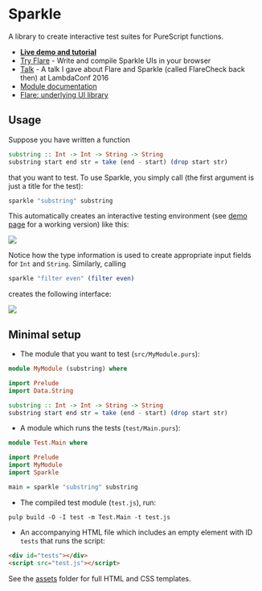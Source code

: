 # Sparkle

A library to create interactive test suites for PureScript functions.

- **[Live demo and tutorial](http://sharkdp.github.io/purescript-sparkle/)**
- [Try Flare](http://try.purescript.org/?backend=flare) - Write and compile Sparkle UIs in your browser
- [Talk](https://www.youtube.com/watch?v=iTSosG7vUyI) - A talk I gave about Flare and Sparkle (called FlareCheck back then) at LambdaConf 2016
- [Module documentation](http://pursuit.purescript.org/packages/purescript-sparkle/)
- [Flare: underlying UI library](https://github.com/sharkdp/purescript-flare)

## Usage

Suppose you have written a function
``` purs
substring :: Int -> Int -> String -> String
substring start end str = take (end - start) (drop start str)
```
that you want to test. To use Sparkle, you simply call (the first argument is just a title for the test):
``` purs
sparkle "substring" substring
```
This automatically creates an interactive testing environment (see [demo page](http://sharkdp.github.io/purescript-sparkle/) for a working version) like this:

[![](http://i.imgur.com/AxnoA5j.png)](http://sharkdp.github.io/purescript-sparkle/)

Notice how the type information is used to create appropriate input fields for `Int` and `String`. Similarly, calling
```purs
sparkle "filter even" (filter even)
```
creates the following interface:

[![](http://i.imgur.com/KDg8KfD.png)](http://sharkdp.github.io/purescript-sparkle/)

## Minimal setup

- The module that you want to test (`src/MyModule.purs`):
``` purs
module MyModule (substring) where

import Prelude
import Data.String

substring :: Int -> Int -> String -> String
substring start end str = take (end - start) (drop start str)
```
- A module which runs the tests (`test/Main.purs`):
``` purs
module Test.Main where

import Prelude
import MyModule
import Sparkle

main = sparkle "substring" substring
```
- The compiled test module (`test.js`), run:
```
pulp build -O -I test -m Test.Main -t test.js
```
- An accompanying HTML file which includes an empty element with ID `tests` that runs the script:
``` HTML
<div id="tests"></div>
<script src="test.js"></script>
```
See the [assets](assets) folder for full HTML and CSS templates.
